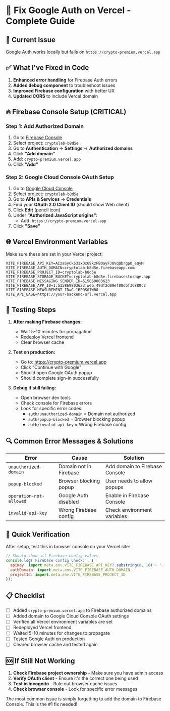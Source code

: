 # 🔧 Fix Google Auth on Vercel - Complete Guide

## 🚨 Current Issue
Google Auth works locally but fails on `https://crypto-premium.vercel.app`

## ✅ What I've Fixed in Code
1. **Enhanced error handling** for Firebase Auth errors
2. **Added debug component** to troubleshoot issues
3. **Improved Firebase configuration** with better UX
4. **Updated CORS** to include Vercel domain

## 🔥 Firebase Console Setup (CRITICAL)

### Step 1: Add Authorized Domain
1. Go to [Firebase Console](https://console.firebase.google.com/)
2. Select project: `cryptolab-b8d5e`
3. Go to **Authentication** → **Settings** → **Authorized domains**
4. Click **"Add domain"**
5. Add: `crypto-premium.vercel.app`
6. Click **"Add"**

### Step 2: Google Cloud Console OAuth Setup
1. Go to [Google Cloud Console](https://console.cloud.google.com/)
2. Select project: `cryptolab-b8d5e`
3. Go to **APIs & Services** → **Credentials**
4. Find your **OAuth 2.0 Client ID** (should show Web client)
5. Click **Edit** (pencil icon)
6. Under **"Authorized JavaScript origins"**:
   - Add: `https://crypto-premium.vercel.app`
7. Click **"Save"**

## 🌐 Vercel Environment Variables

Make sure these are set in your Vercel project:

```env
VITE_FIREBASE_API_KEY=AIzaSyCk531xDxG9kzFBOayFJ8VqQbrgpO_eQyM
VITE_FIREBASE_AUTH_DOMAIN=cryptolab-b8d5e.firebaseapp.com
VITE_FIREBASE_PROJECT_ID=cryptolab-b8d5e
VITE_FIREBASE_STORAGE_BUCKET=cryptolab-b8d5e.firebasestorage.app
VITE_FIREBASE_MESSAGING_SENDER_ID=515869803623
VITE_FIREBASE_APP_ID=1:515869803623:web:49df2d09ef08dbf36880c2
VITE_FIREBASE_MEASUREMENT_ID=G-1BPQS07WR0
VITE_API_BASE=https://your-backend-url.vercel.app
```

## 🧪 Testing Steps

1. **After making Firebase changes:**
   - Wait 5-10 minutes for propagation
   - Redeploy Vercel frontend
   - Clear browser cache

2. **Test on production:**
   - Go to: https://crypto-premium.vercel.app
   - Click "Continue with Google"
   - Should open Google OAuth popup
   - Should complete sign-in successfully

3. **Debug if still failing:**
   - Open browser dev tools
   - Check console for Firebase errors
   - Look for specific error codes:
     - `auth/unauthorized-domain` = Domain not authorized
     - `auth/popup-blocked` = Browser blocking popup
     - `auth/invalid-api-key` = Wrong Firebase config

## 🔍 Common Error Messages & Solutions

| Error | Cause | Solution |
|-------|-------|----------|
| `unauthorized-domain` | Domain not in Firebase | Add domain to Firebase Console |
| `popup-blocked` | Browser blocking popup | User needs to allow popups |
| `operation-not-allowed` | Google Auth disabled | Enable in Firebase Console |
| `invalid-api-key` | Wrong Firebase config | Check environment variables |

## 🚀 Quick Verification

After setup, test this in browser console on your Vercel site:

```javascript
// Should show all Firebase config values
console.log('Firebase Config Check:', {
  apiKey: import.meta.env.VITE_FIREBASE_API_KEY?.substring(0, 10) + '...',
  authDomain: import.meta.env.VITE_FIREBASE_AUTH_DOMAIN,
  projectId: import.meta.env.VITE_FIREBASE_PROJECT_ID
});
```

## 📋 Checklist

- [ ] Added `crypto-premium.vercel.app` to Firebase authorized domains
- [ ] Added domain to Google Cloud Console OAuth settings  
- [ ] Verified all Vercel environment variables are set
- [ ] Redeployed Vercel frontend
- [ ] Waited 5-10 minutes for changes to propagate
- [ ] Tested Google Auth on production
- [ ] Cleared browser cache and tested again

## 🆘 If Still Not Working

1. **Check Firebase project ownership** - Make sure you have admin access
2. **Verify OAuth client** - Ensure it's the correct one being used
3. **Test in incognito** - Rule out browser cache issues
4. **Check browser console** - Look for specific error messages

The most common issue is simply forgetting to add the domain to Firebase Console. This is the #1 fix needed!
